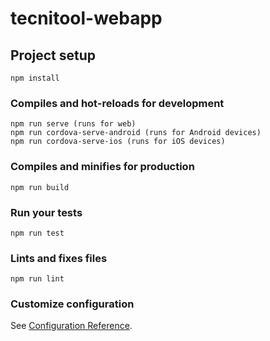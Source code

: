 # tecnitool-webapp

## Project setup
```
npm install
```

### Compiles and hot-reloads for development
```
npm run serve (runs for web)
npm run cordova-serve-android (runs for Android devices)
npm run cordova-serve-ios (runs for iOS devices)
```

### Compiles and minifies for production
```
npm run build
```

### Run your tests
```
npm run test
```

### Lints and fixes files
```
npm run lint
```

### Customize configuration
See [Configuration Reference](https://cli.vuejs.org/config/).

